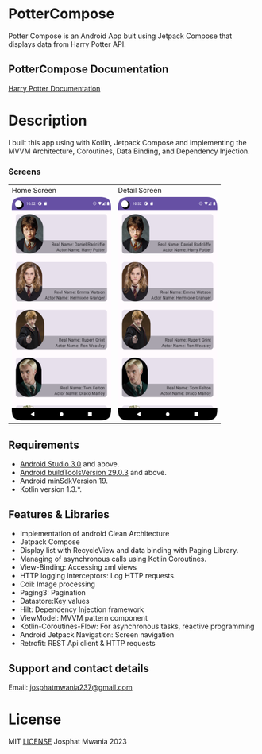 # PotterCompose

Potter Compose is an Android App buit using Jetpack Compose that displays data from Harry Potter API.

## PotterCompose Documentation
[Harry Potter Documentation](https://hp-api.onrender.com/)

# Description

I built this app using with Kotlin, Jetpack Compose and implementing the MVVM Architecture, Coroutines, Data Binding, and Dependency Injection. 


### Screens

 <table>
  <tr>
    <td>Home Screen</td>
    <td>Detail Screen</td>
  </tr>
  <tr>
    <td><img src="./screenshots/Screenshot_20230407_225248.png" width=200 height=450></td>
    <td><img src="./screenshots/Screenshot_20230407_225248.png" width=200 height=450></td>

  </tr>
 </table>




## Requirements
*   [Android Studio 3.0](https://developer.android.com/studio) and above.
*   [Android buildToolsVersion 29.0.3](https://developer.android.com/studio/releases/build-tools) and above.
*   Android minSdkVersion 19.
*   Kotlin version 1.3.*.

## Features & Libraries
* Implementation of android  Clean Architecture
* Jetpack Compose
* Display list with RecycleView and data binding with  Paging Library.
* Managing of asynchronous calls using  Kotlin Coroutines.
* View-Binding: Accessing xml views
* HTTP logging interceptors: Log HTTP requests.
* Coil: Image processing
* Paging3: Pagination
* Datastore:Key values
* Hilt: Dependency Injection framework
* ViewModel: MVVM pattern component
* Kotlin-Coroutines-Flow: For asynchronous tasks, reactive programming
* Android Jetpack Navigation: Screen navigation
* Retrofit: REST Api client & HTTP requests



## Support and contact details
Email: josphatmwania237@gmail.com
# License
MIT  [LICENSE](LICENSE) Josphat Mwania 2023